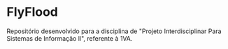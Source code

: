 # FlyFlood
Repositório desenvolvido para a disciplina de "Projeto Interdisciplinar Para Sistemas de Informação ll", referente à 1VA.
